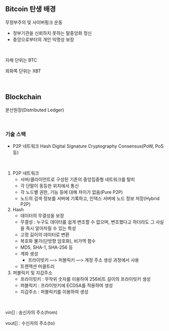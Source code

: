 ## Bitcoin 탄생 배경

무정부주의 및 사이버펑크 운동

- 정부기관을 신뢰하지 못하는 탈중앙화 정신
- 중앙으로부터의 개인 익명성 보장

<br>

자체 단위는 BTC

외화쪽 단위는 XBT

<br>

## Blockchain

분산원장(Distributed Ledger)

<br>

### 기술 스택

- P2P 네트워크
  Hash
  Digital Signature
  Cryptography
  Consensus(PoW, PoS 등)

<br>

1. P2P 네트워크
   - 서버/클라이언트로 구성된 기존의 중앙집중형 네트워크를 탈피
   - 각 단말이 동등한 위치에서 통신
   - 각 노드별 권한, 기능 등에 대해 차이가 없음(Pure P2P)
   - 노드의 검색 정보를 서버에 기록하고, 인덱스 서버에 노드 정보 저장(Hybrid P2P)
2. Hash
   - 데이터의 무결성을 보장
   - 무결성 : 누구도 데이터를 쉽게 변조할 수 없으며, 변조했다고 하더라도 그 사실을 즉시 알아차릴 수 있는 특성
   - 고정 길이의 데이터로 변환
   - 복호화 불가(단방향 암호화), 비가역 함수
   - MD5, SHA-1, SHA-256 등
   - 계좌 생성
     - 프라이빗키 —> 퍼블릭키 —> 계정 주소 생성 과정에서 사용
   - 트랜잭션 머클트리
3. 퍼블릭키 및 지갑주소
   - 프라이빗키 : 무작위 숫자를 이용하여 256비트 길이의 프라이빗키 생성
   - 퍼블릭키 : 프라이빗키에 ECDSA를 적용하여 생성
   - 지갑주소 : 퍼블릭키를 이용하여 생성

<br>

vin[] : 송신자의 주소(from)

vout[] : 수신자의 주소(to)

<br>

